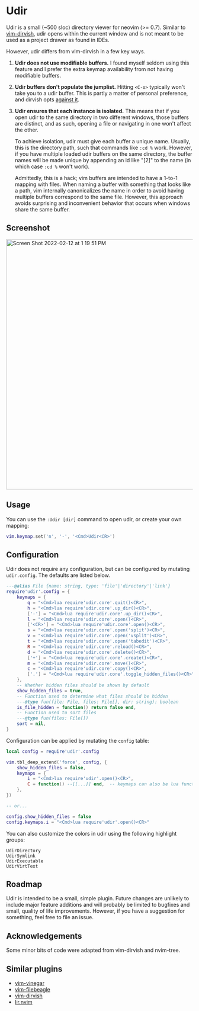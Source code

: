 # Udir

Udir is a small (~500 sloc) directory viewer for neovim (>= 0.7). Similar to
[vim-dirvish](https://github.com/justinmk/vim-dirvish), udir opens within the
current window and is not meant to be used as a project drawer as found in IDEs.

However, udir differs from vim-dirvish in a few key ways.

1) **Udir does not use modifiable buffers.** I found myself seldom using this
   feature and I prefer the extra keymap availability from not having modifiable
   buffers.

2) **Udir buffers don't populate the jumplist.**  Hitting `<C-o>` typically won't take
   you to a udir buffer. This is partly a matter of personal preference, and dirvish
   opts [against it](https://github.com/justinmk/vim-dirvish/issues/110).

3) **Udir ensures that each instance is isolated.** This means that if you open
   udir to the same directory in two different windows, those buffers are distinct,
   and as such, opening a file or navigating in one won't affect the other.

   To achieve isolation, udir must give each buffer a unique name. Usually, this is
   the directory path, such that commands like `:cd %` work. However, if you have
   multiple loaded udir buffers on the same directory, the buffer names will be made
   unique by appending an id like "[2]" to the name (in which case `:cd %` won't work).

   Admittedly, this is a hack; vim buffers are intended to have a 1-to-1 mapping
   with files. When naming a buffer with something that looks like a path, vim
   internally canonicalizes the name in order to avoid having multiple buffers
   correspond to the same file. However, this approach avoids surprising and
   inconvenient behavior that occurs when windows share the same buffer.

## Screenshot
<img width="676" alt="Screen Shot 2022-02-12 at 1 19 51 PM" src="https://user-images.githubusercontent.com/54521218/153728813-bcad4cb8-3494-482f-be05-7032f35fed81.png">

## Usage

You can use the `:Udir [dir]` command to open udir, or create your own mapping:
``` lua
vim.keymap.set('n', '-', '<Cmd>Udir<CR>')
```


## Configuration

Udir does not require any configuration, but can be configured by mutating `udir.config`.
The defaults are listed below.
```lua
---@alias File {name: string, type: 'file'|'directory'|'link'}
require'udir'.config = {
    keymaps = {
        q = "<Cmd>lua require'udir.core'.quit()<CR>",
        h = "<Cmd>lua require'udir.core'.up_dir()<CR>",
        ['-'] = "<Cmd>lua require'udir.core'.up_dir()<CR>",
        l = "<Cmd>lua require'udir.core'.open()<CR>",
        ['<CR>'] = "<Cmd>lua require'udir.core'.open()<CR>",
        s = "<Cmd>lua require'udir.core'.open('split')<CR>",
        v = "<Cmd>lua require'udir.core'.open('vsplit')<CR>",
        t = "<Cmd>lua require'udir.core'.open('tabedit')<CR>",
        R = "<Cmd>lua require'udir.core'.reload()<CR>",
        d = "<Cmd>lua require'udir.core'.delete()<CR>",
        ['+'] = "<Cmd>lua require'udir.core'.create()<CR>",
        m = "<Cmd>lua require'udir.core'.move()<CR>",
        c = "<Cmd>lua require'udir.core'.copy()<CR>",
        ['.'] = "<Cmd>lua require'udir.core'.toggle_hidden_files()<CR>",
    },
    -- Whether hidden files should be shown by default
    show_hidden_files = true,
    -- Function used to determine what files should be hidden
    ---@type fun(file: File, files: File[], dir: string): boolean
    is_file_hidden = function() return false end,
    -- Function used to sort files
    ---@type fun(files: File[])
    sort = nil,
}
```

Configuration can be applied by mutating the `config` table:
```lua
local config = require'udir'.config

vim.tbl_deep_extend('force', config, {
    show_hidden_files = false,
    keymaps = {
        i = "<Cmd>lua require'udir'.open()<CR>",
        C = function() --[[...]] end,  -- keymaps can also be lua functions
    },
})

-- or...

config.show_hidden_files = false
config.keymaps.i = "<Cmd>lua require'udir'.open()<CR>"
```

You can also customize the colors in udir using the following highlight groups:
```
UdirDirectory
UdirSymlink
UdirExecutable
UdirVirtText
```

## Roadmap

Udir is intended to be a small, simple plugin. Future changes are unlikely to
include major feature additions and will probably be limited to bugfixes and
small, quality of life improvements. However, if you have a suggestion for
something, feel free to file an issue.

## Acknowledgements

Some minor bits of code were adapted from vim-dirvish and nvim-tree.

## Similar plugins

- [vim-vinegar](https://github.com/tpope/vim-vinegar)
- [vim-filebeagle](https://github.com/jeetsukumaran/vim-filebeagle)
- [vim-dirvish](https://github.com/justinmk/vim-dirvish)
- [lir.nvim](https://github.com/tamago324/lir.nvim)
